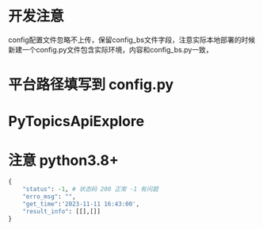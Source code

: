 # 开发注意
config配置文件忽略不上传，保留config_bs文件字段，注意实际本地部署的时候新建一个config.py文件包含实际环境，内容和config_bs.py一致，
# 平台路径填写到 config.py

# PyTopicsApiExplore

# 注意 python3.8+
```python
{
    "status": -1, # 状态码 200 正常 -1 有问题
    "erro_msg": "",
    "get_time":'2023-11-11 16:43:00',
    "result_info": [[],[]]
}
```
